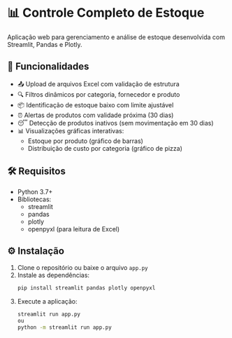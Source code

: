 # 📊 Controle Completo de Estoque

Aplicação web para gerenciamento e análise de estoque desenvolvida com Streamlit, Pandas e Plotly.

## 🚀 Funcionalidades

- 📤 Upload de arquivos Excel com validação de estrutura
- 🔍 Filtros dinâmicos por categoria, fornecedor e produto
- 📦 Identificação de estoque baixo com limite ajustável
- ⏰ Alertas de produtos com validade próxima (30 dias)
- 😴 Detecção de produtos inativos (sem movimentação em 30 dias)
- 📊 Visualizações gráficas interativas:
  - Estoque por produto (gráfico de barras)
  - Distribuição de custo por categoria (gráfico de pizza)

## 🛠️ Requisitos

- Python 3.7+
- Bibliotecas:
  - streamlit
  - pandas
  - plotly
  - openpyxl (para leitura de Excel)

## ⚙️ Instalação

1. Clone o repositório ou baixe o arquivo `app.py`
2. Instale as dependências:
   ```bash
   pip install streamlit pandas plotly openpyxl
3. Execute a aplicação:
    ```bash
    streamlit run app.py
    ou 
    python -m streamlit run app.py